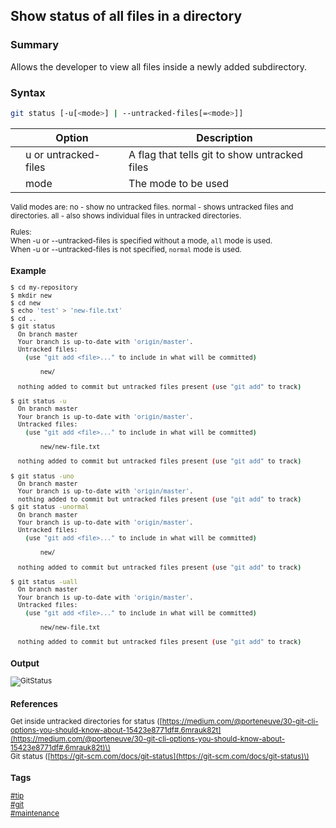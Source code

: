 ## Show status of all files in a directory

### Summary
Allows the developer to view all files inside a newly added subdirectory.

### Syntax
```bash
git status [-u[<mode>] | --untracked-files[=<mode>]]
```

|       | Option               | Description                                   |
| :---: | -------------------- | --------------------------------------------- |
|       | u or untracked-files | A flag that tells git to show untracked files |
|       | mode                 | The mode to be used                           |

<sub>
Valid modes are:  
no - show no untracked files.  
normal - shows untracked files and directories.  
all - also shows individual files in untracked directories.  

Rules:  
When -u or --untracked-files is specified without a mode, `all` mode is used.  
When -u or --untracked-files is not specified, `normal` mode is used. 
</sub>

### Example
```bash
$ cd my-repository
$ mkdir new
$ cd new
$ echo 'test' > 'new-file.txt'
$ cd ..
$ git status
  On branch master
  Your branch is up-to-date with 'origin/master'.
  Untracked files:
    (use "git add <file>..." to include in what will be committed)

        new/

  nothing added to commit but untracked files present (use "git add" to track)

$ git status -u
  On branch master
  Your branch is up-to-date with 'origin/master'.
  Untracked files:
    (use "git add <file>..." to include in what will be committed)

        new/new-file.txt

  nothing added to commit but untracked files present (use "git add" to track)

$ git status -uno
  On branch master
  Your branch is up-to-date with 'origin/master'.
  nothing added to commit but untracked files present (use "git add" to track)
$ git status -unormal
  On branch master
  Your branch is up-to-date with 'origin/master'.
  Untracked files:
    (use "git add <file>..." to include in what will be committed)

        new/

  nothing added to commit but untracked files present (use "git add" to track)

$ git status -uall
  On branch master
  Your branch is up-to-date with 'origin/master'.
  Untracked files:
    (use "git add <file>..." to include in what will be committed)

        new/new-file.txt

  nothing added to commit but untracked files present (use "git add" to track)
```

### Output
![GitStatus]()

### References
Get inside untracked directories for status \([https://medium.com/@porteneuve/30-git-cli-options-you-should-know-about-15423e8771df#.6mrauk82t](https://medium.com/@porteneuve/30-git-cli-options-you-should-know-about-15423e8771df#.6mrauk82t)\)    
Git status \([https://git-scm.com/docs/git-status](https://git-scm.com/docs/git-status)\)  

### Tags
[#tip](../../tips.md)  
[#git](../git.md)  
[#maintenance](maintenance.md)  

